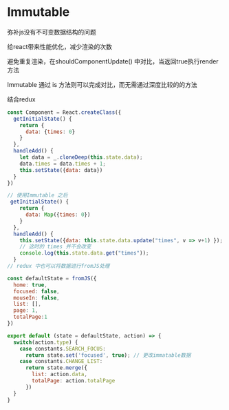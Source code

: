 # Immutable

弥补js没有不可变数据结构的问题

给react带来性能优化，减少渲染的次数

避免重复渲染，在shouldComponentUpdate() 中对比，当返回true执行render方法

Immutable 通过 is 方法则可以完成对比，而无需通过深度比较的的方法

结合redux

```jsx
const Component = React.createClass({
  getInitialState() {
    return {
      data: {times: 0}
    }
  },
  handleAdd() {
    let data = _.cloneDeep(this.state.data);
    data.times = data.times + 1;
    this.setState({data: data})
  }
})

// 使用Immutable 之后
 getInitialState() {
    return {
      data: Map({times: 0})
    }
  },
  handleAdd() {
    this.setState({data: this.state.data.update("times", v => v+1) });
    // 这时的 times 并不会改变
    console.log(this.state.data.get("times"));
  }
// redux 中也可以将数据进行fromJS处理

const defaultState = fromJS({
  home: true,
  focused: false,
  mouseIn: false,
  list: [],
  page: 1,
  totalPage:1
})

export default (state = defaultState, action) => {
  switch(action.type) {
    case constants.SEARCH_FOCUS: 
      return state.set('focused', true); // 更改immatable数据
    case constants.CHANGE_LIST:
      return state.merge({
        list: action.data,
        totalPage: action.totalPage
      }) 
  }
}


```

